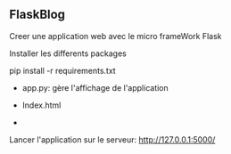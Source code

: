 ## FlaskBlog

Creer une application web avec le micro frameWork Flask

Installer les differents packages 

pip install -r requirements.txt

* app.py:
gère l'affichage de l'application
* Index.html

*

Lancer l'application sur le serveur: http://127.0.0.1:5000/
